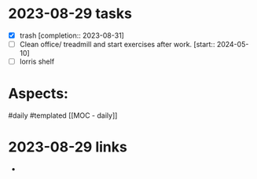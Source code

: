 
# 2023-08-29 tasks

- [x] trash  [completion:: 2023-08-31]
- [ ] Clean office/ treadmill and start exercises after work.  [start:: 2024-05-10]
- [ ] lorris shelf

# Aspects:
#daily #templated
[[MOC - daily]]

# 2023-08-29 links
- 


